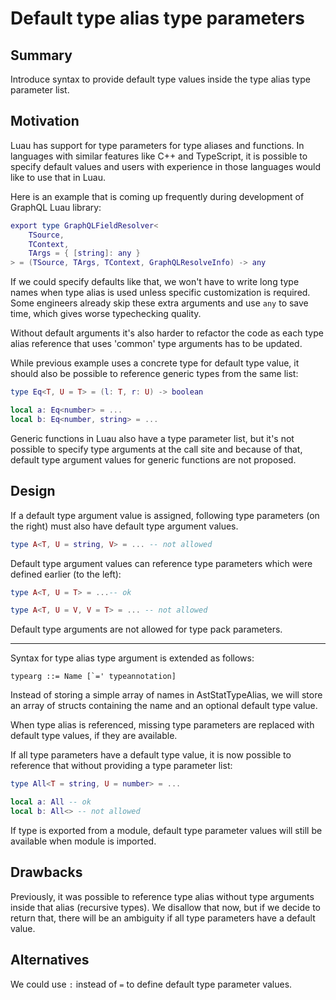 # Default type alias type parameters

## Summary

Introduce syntax to provide default type values inside the type alias type parameter list.

## Motivation

Luau has support for type parameters for type aliases and functions.
In languages with similar features like C++ and TypeScript, it is possible to specify default values and users with experience in those languages would like to use that in Luau.

Here is an example that is coming up frequently during development of GraphQL Luau library:
```lua
export type GraphQLFieldResolver<
    TSource,
    TContext,
    TArgs = { [string]: any }
> = (TSource, TArgs, TContext, GraphQLResolveInfo) -> any
```
If we could specify defaults like that, we won't have to write long type names when type alias is used unless specific customization is required.
Some engineers already skip these extra arguments and use `any` to save time, which gives worse typechecking quality.

Without default arguments it's also harder to refactor the code as each type alias reference that uses 'common' type arguments has to be updated.

While previous example uses a concrete type for default type value, it should also be possible to reference generic types from the same list:
```lua
type Eq<T, U = T> = (l: T, r: U) -> boolean

local a: Eq<number> = ...
local b: Eq<number, string> = ...
```

Generic functions in Luau also have a type parameter list, but it's not possible to specify type arguments at the call site and because of that, default type argument values for generic functions are not proposed.

## Design

If a default type argument value is assigned, following type parameters (on the right) must also have default type argument values.
```lua
type A<T, U = string, V> = ... -- not allowed
```

Default type argument values can reference type parameters which were defined earlier (to the left):
```lua
type A<T, U = T> = ...-- ok

type A<T, U = V, V = T> = ... -- not allowed
```

Default type arguments are not allowed for type pack parameters.

---

Syntax for type alias type argument is extended as follows:

```typearg ::= Name [`=' typeannotation]```

Instead of storing a simple array of names in AstStatTypeAlias, we will store an array of structs containing the name and an optional default type value.

When type alias is referenced, missing type parameters are replaced with default type values, if they are available.

If all type parameters have a default type value, it is now possible to reference that without providing a type parameter list:
```lua
type All<T = string, U = number> = ...

local a: All -- ok
local b: All<> -- not allowed
```

If type is exported from a module, default type parameter values will still be available when module is imported.

## Drawbacks

Previously, it was possible to reference type alias without type arguments inside that alias (recursive types).
We disallow that now, but if we decide to return that, there will be an ambiguity if all type parameters have a default value.

## Alternatives

We could use `:` instead of `=` to define default type parameter values.
